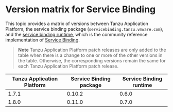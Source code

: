 # Version matrix for Service Binding

This topic provides a matrix of versions between Tanzu Application Platform, the service binding package
(`servicebinding.tanzu.vmware.com`), and the [service binding runtime](https://github.com/servicebinding/runtime/), which is the community reference implementation of [Service Binding](https://servicebinding.io/).

> **Note** Tanzu Application Platform patch releases are only added to the table when there
> is a change to one or more of the other versions in the table. Otherwise, the corresponding
> versions remain the same for each Tanzu Application Platform patch release.

<table>
  <thead>
    <tr>
        <th>Tanzu Application Platform</th>
        <th>Service Binding package</th>
        <th>Service Binding runtime</th>
    </tr>
  </thead>
  <tbody>
    <tr>
        <td>1.7.1</td>
        <td>0.10.2</td>
        <td>0.6.0</td>
    </tr>
    <tr>
        <td>1.8.0</td>
        <td>0.11.0</td>
        <td>0.7.0</td>
    </tr>
  </tbody>
</table>
